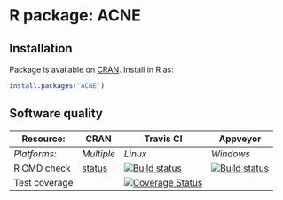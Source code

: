 # R package: ACNE


## Installation
Package is available on [CRAN](http://cran.r-project.org/package=ACNE).  Install in R as:
```r
install.packages('ACNE')
```


## Software quality

| Resource:     | CRAN        | Travis CI        | Appveyor         |
| ------------- | ------------------- | ---------------- | ---------------- |
| _Platforms:_  | _Multiple_          | _Linux_          | _Windows_        |
| R CMD check   | [status](http://cran.r-project.org/web/checks/check_results_ACNE.html) | <a href="https://travis-ci.org/HenrikBengtsson/ACNE"><img src="https://travis-ci.org/HenrikBengtsson/ACNE.svg?branch=master" alt="Build status"></a>    | <a href="https://ci.appveyor.com/project/HenrikBengtsson/acne"><img src="https://ci.appveyor.com/api/projects/status/github/HenrikBengtsson/ACNE" alt="Build status"></a> |
| Test coverage |                     | <a href="https://coveralls.io/r/HenrikBengtsson/ACNE"><img src="https://coveralls.io/repos/HenrikBengtsson/ACNE/badge.png?branch=develop" alt="Coverage Status"/></a> |                  |
